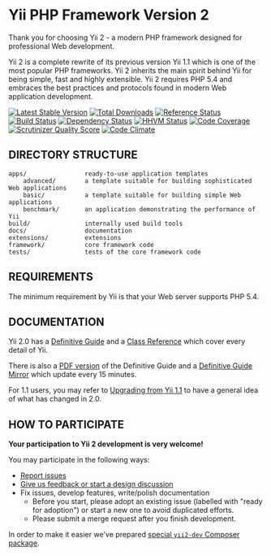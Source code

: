 Yii PHP Framework Version 2
===========================

Thank you for choosing Yii 2 - a modern PHP framework designed for professional Web development.

Yii 2 is a complete rewrite of its previous version Yii 1.1 which is one of the most popular PHP frameworks.
Yii 2 inherits the main spirit behind Yii for being simple, fast and highly extensible.
Yii 2 requires PHP 5.4 and embraces the best practices and protocols found in modern Web application development.

[![Latest Stable Version](https://poser.pugx.org/yiisoft/yii2/v/stable.png)](https://packagist.org/packages/yiisoft/yii2)
[![Total Downloads](https://poser.pugx.org/yiisoft/yii2/downloads.png)](https://packagist.org/packages/yiisoft/yii2)
[![Reference Status](https://www.versioneye.com/php/yiisoft:yii2/reference_badge.svg)](https://www.versioneye.com/php/yiisoft:yii2/references)
[![Build Status](https://secure.travis-ci.org/yiisoft/yii2.png)](http://travis-ci.org/yiisoft/yii2)
[![Dependency Status](https://www.versioneye.com/php/yiisoft:yii2/dev-master/badge.png)](https://www.versioneye.com/php/yiisoft:yii2/dev-master)
[![HHVM Status](http://hhvm.h4cc.de/badge/yiisoft/yii2-dev.png)](http://hhvm.h4cc.de/package/yiisoft/yii2-dev)
[![Code Coverage](https://scrutinizer-ci.com/g/yiisoft/yii2/badges/coverage.png?s=31d80f1036099e9d6a3e4d7738f6b000b3c3d10e)](https://scrutinizer-ci.com/g/yiisoft/yii2/)
[![Scrutinizer Quality Score](https://scrutinizer-ci.com/g/yiisoft/yii2/badges/quality-score.png?s=b1074a1ff6d0b214d54fa5ab7abbb90fc092471d)](https://scrutinizer-ci.com/g/yiisoft/yii2/)
[![Code Climate](https://codeclimate.com/github/yiisoft/yii2.png)](https://codeclimate.com/github/yiisoft/yii2)

DIRECTORY STRUCTURE
-------------------

```
apps/                ready-to-use application templates
    advanced/        a template suitable for building sophisticated Web applications
    basic/           a template suitable for building simple Web applications
    benchmark/       an application demonstrating the performance of Yii
build/               internally used build tools
docs/                documentation
extensions/          extensions
framework/           core framework code
tests/               tests of the core framework code
```


REQUIREMENTS
------------

The minimum requirement by Yii is that your Web server supports PHP 5.4.


DOCUMENTATION
-------------

Yii 2.0 has a [Definitive Guide](http://www.yiiframework.com/doc-2.0/guide-index.html) and 
a [Class Reference](http://www.yiiframework.com/doc-2.0/index.html) which cover every detail of Yii.

There is also a [PDF version](http://stuff.cebe.cc/yii2-guide.pdf) of the Definitive Guide
and a [Definitive Guide Mirror](http://stuff.cebe.cc/yii2docs/) which update every 15 minutes.

For 1.1 users, you may refer to [Upgrading from Yii 1.1](docs/guide/intro-upgrade-from-v1.md)
to have a general idea of what has changed in 2.0.


HOW TO PARTICIPATE
------------------

**Your participation to Yii 2 development is very welcome!**

You may participate in the following ways:

* [Report issues](https://github.com/yiisoft/yii2/issues)
* [Give us feedback or start a design discussion](http://www.yiiframework.com/forum/index.php/forum/42-design-discussions-for-yii-20/)
* Fix issues, develop features, write/polish documentation
    - Before you start, please adopt an existing issue (labelled with "ready for adoption") or start a new one to avoid duplicated efforts.
    - Please submit a merge request after you finish development.

In order to make it easier we've prepared [special `yii2-dev` Composer package](https://github.com/yiisoft/yii2/blob/master/docs/internals/getting-started.md).

